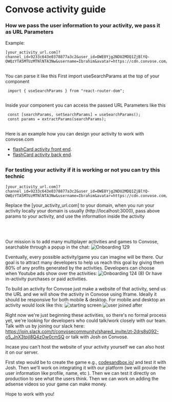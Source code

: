 # Convose activity guide

 ### How we pass the user information to your activity, we pass it as URL Parameters

Example:
```
[your_activity_url.com]?channel_id=9233c643e0378877a3c2&user_id=OWE0Yjg2NDU2MDQ1ZjBlYQ-OWQzYTA5MTUzMTNlNTA3Nw&username=Ibrahim&avatar=https://cdn.convose.com/images/variants/sgotn1609nou64rj9ocsed5g1m7e/952cd6b530142f7c7b959d72af7d5416b8145af5c5a3a1c418143950dc7f9eef
```

##
You can parse it like this 
First import useSearchParams at the top of your component
```
 import { useSearchParams } from "react-router-dom";
```
##
Inside your component you can access the passed URL Parameters like this
```
 const [searchParams, setSearchParams] = useSearchParams();
 const params = extractParams(searchParams);
```
##
Here is an example how you can design your activity to work with convose.com
- [flashCard activity front end](https://github.com/convose1/flashcard-activity-frontend).
- [flashCard activity back end](https://github.com/convose1/flashcard-activity-backend).
##
### For testing your activity if it is working or not you can try this technic
```
[your_activity_url.com]?channel_id=9233c643e0378877a3c2&user_id=OWE0Yjg2NDU2MDQ1ZjBlYQ-OWQzYTA5MTUzMTNlNTA3Nw&username=Ibrahim&avatar=https://cdn.convose.com/images/variants/sgotn1609nou64rj9ocsed5g1m7e/952cd6b530142f7c7b959d72af7d5416b8145af5c5a3a1c418143950dc7f9eef
```
Replace the [your_activity_url.com] to your domain, when you run your activity locally your domain is usually (http://localhost:3000), pass above params to your activity, and use the information inside the activity


<br/><br/>


Our mission is to add many multiplayer activities and games to Convose, searchable through a popup in the chat:
![Onboarding 129](https://github.com/convose1/convose-activities/assets/20860711/2f393fee-d3db-4a24-ba33-b214fdc1f929)

Eventually, every possible activity/game you can imagine will be there. Our goal is to attract many developers to help us reach this goal by giving them 80% of any profits generated by the activities. Developers can choose when Youtube ads show over the activities:
![Onboarding 124 (8)](https://github.com/convose1/convose-activities/assets/20860711/5c056e32-2ca9-4d2f-a6f6-190d078ae17c)
Or have in-activity purchases or paid activities.

To build an activity for Convose just make a website of that activity, send us the URL and we will show the activity in Convose using Iframe. Ideally it should be responsive 
for both mobile & desktop. For mobile and desktop an activity would look like this:
 ![starting screen](https://github.com/convose1/convose-activities/assets/20860711/5356eb4d-4ad3-4e68-9e58-a7646e6054c8)
![user joined after](https://github.com/convose1/convose-activities/assets/20860711/36c4f99f-5479-41e2-accb-37db7dc3bd6b)


Right now we're just beginning these activities, so there's no formal process yet, we're looking for developers who could talk/work closely with our team. Talk with us by joining our slack here: https://join.slack.com/t/convosecommunity/shared_invite/zt-2drs8s092-o5_JnX3tpjl8Q4zOw0cmSQ or talk with Josh on Convose.

Incase you can't host the website of your activity yourself we can also host it on our server.

First step would be to create the game e.g., [codesandbox.io/](url) and test it with Josh. Then we'll work on integrating it with our platform (we will provide the user information like profile, name, etc ). Then we can test it directly on production to see what the users think. Then we can work on adding the adsense videos so your game can make money.

Hope to work with you!
